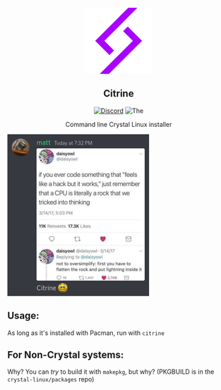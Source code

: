 <p align="center">
  <a href="https://github.com/crystal-linux/citrine">
    <img src="https://raw.githubusercontent.com/crystal-linux/branding/main/logos/crystal-logo-minimal.png" alt="Logo" width="150" height="150">
  </a>
</p>
<p align="center"> 
<h2 align="center"> Citrine </h2>
</p>
<p align="center">
<a href="https://discord.gg/yp4xpZeAgW"><img alt="Discord" src="https://img.shields.io/discord/825473796227858482?color=blue&label=Discord&logo=Discord&logoColor=white"?link=https://discord.gg/yp4xpZeAgW&link=https://discord.gg/yp4xpZeAgW></a>
<img src="https://img.shields.io/badge/Maintainer-@somethinggeneric-brightgreen" alt=The maintainer of this repository" href="https://github.com/somethinggeneric">
</p>
<p align="center"> Command line Crystal Linux installer </p>


![funny.png](./funny.png)

## Usage:
As long as it's installed with Pacman, run with `citrine`

## For Non-Crystal systems:
Why? You can *try* to build it with `makepkg`, but why?
(PKGBUILD is in the `crystal-linux/packages` repo)
